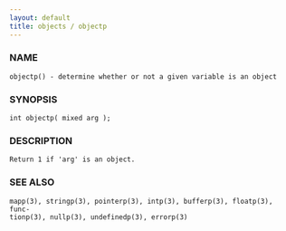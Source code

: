 ```yaml
---
layout: default
title: objects / objectp
---
```


### NAME

    objectp() - determine whether or not a given variable is an object


### SYNOPSIS

    int objectp( mixed arg );


### DESCRIPTION

    Return 1 if 'arg' is an object.


### SEE ALSO

    mapp(3), stringp(3), pointerp(3), intp(3), bufferp(3), floatp(3), func‐
    tionp(3), nullp(3), undefinedp(3), errorp(3)

